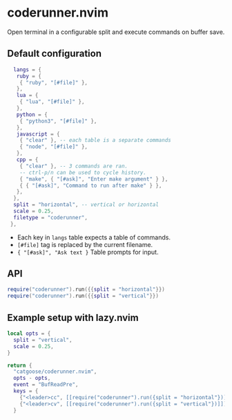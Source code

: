 # coderunner.nvim

Open terminal in a configurable split and execute commands on buffer save.

## Default configuration

```lua
  langs = {
   ruby = {
    { "ruby", "[#file]" },
   },
   lua = {
    { "lua", "[#file]" },
   },
   python = {
    { "python3", "[#file]" },
   },
   javascript = {
    { "clear" }, -- each table is a separate commands
    { "node", "[#file]" },
   },
   cpp = {
    { "clear" }, -- 3 commands are ran.
    -- ctrl-p/n can be used to cycle history.
    { "make", { "[#ask]", "Enter make argument" } },
    { { "[#ask]", "Command to run after make" } },
   },
  },
  split = "horizontal", -- vertical or horizontal
  scale = 0.25,
  filetype = "coderunner",
 },
```

- Each key in `langs` table expects a table of commands.
- `[#file]` tag is replaced by the current filename.
- `{ "[#ask]", "Ask text }` Table prompts for input.

## API

```lua
require("coderunner").run({{split = "horizontal"}})
require("coderunner").run({{split = "vertical"}})
```

## Example setup with lazy.nvim

```lua
local opts = {
  split = "vertical",
  scale = 0.25,
}

return {
  "catgoose/coderunner.nvim",
  opts - opts,
  event = "BufReadPre",
  keys = {
    {"<leader>cc", [[require("coderunner").run({split = "horizontal"})]]),
    {"<leader>cv", [[require("coderunner").run({split = "vertical"})]])},
  }
```
